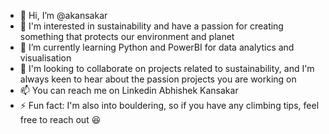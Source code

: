- 👋 Hi, I’m @akansakar
- 🌱 I'm interested in sustainability and have a passion for creating something that protects our environment and planet
- 👀 I’m currently learning Python and PowerBI for data analytics and visualisation
- 🤩 I'm looking to collaborate on projects related to sustainability, and I'm always keen to hear about the passion projects you are working on
- 📫 You can reach me on Linkedin Abhishek Kansakar
- ⚡ Fun fact: I'm also into bouldering, so if you have any climbing tips, feel free to reach out 😆
